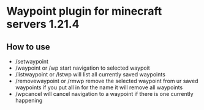 # Waypoint plugin for minecraft servers 1.21.4
## How to use
- /setwaypoint <name of waypoint>
- /waypoint <name> or /wp <name> start navigation to selected waypoit
- /listwaypoint or /lstwp will list all currently saved waypoints
- /removewaypoint <name> or /rmwp <name> remove the selected waypoint from ur saved waypoints if you put all in for the name it will remove all waypoints
- /wpcancel will cancel navigation to a waypoint if there is one currently happening

